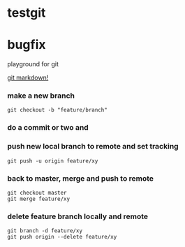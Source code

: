 # testgit
# bugfix

playground for git

[git markdown!](https://guides.github.com/features/mastering-markdown/#examples)

### make a new branch

`git checkout -b "feature/branch"`

### do a commit or two and
### push new local branch to remote and set tracking

`git push -u origin feature/xy`

### back to master, merge and push to remote

    git checkout master
    git merge feature/xy

### delete feature branch locally and remote

    git branch -d feature/xy
    git push origin --delete feature/xy

